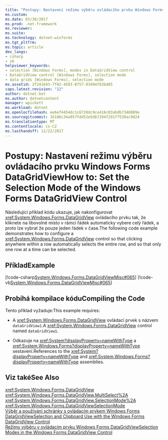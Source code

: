 ```yaml
---
title: "Postupy: Nastavení režimu výběru ovládacího prvku Windows Forms DataGridView"
ms.custom: 
ms.date: 03/30/2017
ms.prod: .net-framework
ms.reviewer: 
ms.suite: 
ms.technology: dotnet-winforms
ms.tgt_pltfrm: 
ms.topic: article
dev_langs:
- csharp
- vb
helpviewer_keywords:
- selection [Windows Forms], modes in DataGridView control
- DataGridView control [Windows Forms], selection mode
- data grids [Windows Forms], selection mode
ms.assetid: 2f241643-7f82-4583-8757-03494f63b465
caps.latest.revision: "12"
author: dotnet-bot
ms.author: dotnetcontent
manager: wpickett
ms.workload: dotnet
ms.openlocfilehash: ee6ef4454dc1c6728dc9ce416c03abdb7346089e
ms.sourcegitcommit: 16186c34a957fdd52e5db7294f291f7530ac9d24
ms.translationtype: MT
ms.contentlocale: cs-CZ
ms.lasthandoff: 12/22/2017
---
```

# <a name="how-to-set-the-selection-mode-of-the-windows-forms-datagridview-control"></a><span data-ttu-id="6bdb0-102">Postupy: Nastavení režimu výběru ovládacího prvku Windows Forms DataGridView</span><span class="sxs-lookup"><span data-stu-id="6bdb0-102">How to: Set the Selection Mode of the Windows Forms DataGridView Control</span></span>
<span data-ttu-id="6bdb0-103">Následující příklad kódu ukazuje, jak nakonfigurovat <xref:System.Windows.Forms.DataGridView> ovládacího prvku tak, že kliknete na libovolné místo v rámci řádek automaticky vybere celý řádek, a proto lze vybrat že pouze jeden řádek v čase.</span><span class="sxs-lookup"><span data-stu-id="6bdb0-103">The following code example demonstrates how to configure a <xref:System.Windows.Forms.DataGridView> control so that clicking anywhere within a row automatically selects the entire row, and so that only one row at a time can be selected.</span></span>  
  
## <a name="example"></a><span data-ttu-id="6bdb0-104">Příklad</span><span class="sxs-lookup"><span data-stu-id="6bdb0-104">Example</span></span>  
 [!code-csharp[System.Windows.Forms.DataGridViewMisc#065](../../../../samples/snippets/csharp/VS_Snippets_Winforms/System.Windows.Forms.DataGridViewMisc/CS/datagridviewmisc.cs#065)]
 [!code-vb[System.Windows.Forms.DataGridViewMisc#065](../../../../samples/snippets/visualbasic/VS_Snippets_Winforms/System.Windows.Forms.DataGridViewMisc/VB/datagridviewmisc.vb#065)]  
  
## <a name="compiling-the-code"></a><span data-ttu-id="6bdb0-105">Probíhá kompilace kódu</span><span class="sxs-lookup"><span data-stu-id="6bdb0-105">Compiling the Code</span></span>  
 <span data-ttu-id="6bdb0-106">Tento příklad vyžaduje:</span><span class="sxs-lookup"><span data-stu-id="6bdb0-106">This example requires:</span></span>  
  
-   <span data-ttu-id="6bdb0-107">A <xref:System.Windows.Forms.DataGridView> ovládací prvek s názvem `dataGridView1`.</span><span class="sxs-lookup"><span data-stu-id="6bdb0-107">A <xref:System.Windows.Forms.DataGridView> control named `dataGridView1`.</span></span>  
  
-   <span data-ttu-id="6bdb0-108">Odkazuje na <xref:System?displayProperty=nameWithType> a <xref:System.Windows.Forms?displayProperty=nameWithType> sestavení.</span><span class="sxs-lookup"><span data-stu-id="6bdb0-108">References to the <xref:System?displayProperty=nameWithType> and <xref:System.Windows.Forms?displayProperty=nameWithType> assemblies.</span></span>  
  
## <a name="see-also"></a><span data-ttu-id="6bdb0-109">Viz také</span><span class="sxs-lookup"><span data-stu-id="6bdb0-109">See Also</span></span>  
 <xref:System.Windows.Forms.DataGridView>  
 <xref:System.Windows.Forms.DataGridView.MultiSelect%2A>  
 <xref:System.Windows.Forms.DataGridView.SelectionMode%2A>  
 <xref:System.Windows.Forms.DataGridViewSelectionMode>  
 [<span data-ttu-id="6bdb0-110">Výběr a používání schránky s ovládacím prvkem Windows Forms DataGridView</span><span class="sxs-lookup"><span data-stu-id="6bdb0-110">Selection and Clipboard Use with the Windows Forms DataGridView Control</span></span>](../../../../docs/framework/winforms/controls/selection-and-clipboard-use-with-the-windows-forms-datagridview-control.md)  
 [<span data-ttu-id="6bdb0-111">Režimy výběru v ovládacím prvku Windows Forms DataGridView</span><span class="sxs-lookup"><span data-stu-id="6bdb0-111">Selection Modes in the Windows Forms DataGridView Control</span></span>](../../../../docs/framework/winforms/controls/selection-modes-in-the-windows-forms-datagridview-control.md)
